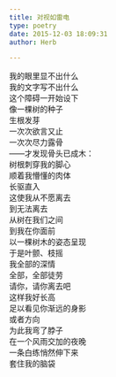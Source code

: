 ```yaml
---  
title: 对视如雷电  
type: poetry  
date: 2015-12-03 18:09:31  
author: Herb  

---  
```

我的眼里显不出什么  
我的文字写不出什么  
这个障碍一开始设下  
像一棵树的种子  
生根发芽    
一次次欲言又止  
一次次尽力露骨  
——才发现骨头已成木：  
树根刺穿我的脚心  
顺着我懵懂的肉体  
长驱直入    
这使我从不愿离去  
到无法离去  
从树在我们之间  
到我在你面前  
以一棵树木的姿态呈现    
于是叶颤、枝摇  
我全部的深情  
全部，全部徒劳    
请你，请你离去吧  
这样我好长高  
足以看见你渐远的身影  
或者方向    
为此我弯了脖子  
在一个风雨交加的夜晚  
一条白练悄然伸下来  
套住我的脑袋